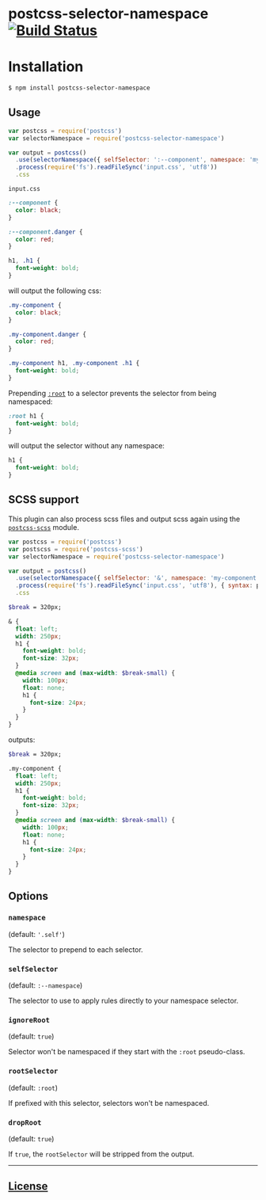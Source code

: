 # postcss-selector-namespace [![Build Status](https://travis-ci.org/topaxi/postcss-selector-namespace.svg?branch=master)](https://travis-ci.org/topaxi/postcss-selector-namespace)

# Installation

```bash
$ npm install postcss-selector-namespace
```

## Usage

```javascript
var postcss = require('postcss')
var selectorNamespace = require('postcss-selector-namespace')

var output = postcss()
  .use(selectorNamespace({ selfSelector: ':--component', namespace: 'my-component' }))
  .process(require('fs').readFileSync('input.css', 'utf8'))
  .css
```

`input.css`
```css
:--component {
  color: black;
}

:--component.danger {
  color: red;
}

h1, .h1 {
  font-weight: bold;
}
```

will output the following css:

```css
.my-component {
  color: black;
}

.my-component.danger {
  color: red;
}

.my-component h1, .my-component .h1 {
  font-weight: bold;
}
```

Prepending [`:root`](https://developer.mozilla.org/en-US/docs/Web/CSS/:root) to a selector prevents the selector from being namespaced:

```css
:root h1 {
  font-weight: bold;
}
```

will output the selector without any namespace:

```css
h1 {
  font-weight: bold;
}
```

## SCSS support

This plugin can also process scss files and output scss again using the
[`postcss-scss`](https://github.com/postcss/postcss-scss) module.

```js
var postcss = require('postcss')
var postscss = require('postcss-scss')
var selectorNamespace = require('postcss-selector-namespace')

var output = postcss()
  .use(selectorNamespace({ selfSelector: '&', namespace: 'my-component' }))
  .process(require('fs').readFileSync('input.css', 'utf8'), { syntax: postscss })
  .css
```

```scss
$break = 320px;

& {
  float: left;
  width: 250px;
  h1 {
    font-weight: bold;
    font-size: 32px;
  }
  @media screen and (max-width: $break-small) {
    width: 100px;
    float: none;
    h1 {
      font-size: 24px;
    }
  }
}
```

outputs:

```scss
$break = 320px;

.my-component {
  float: left;
  width: 250px;
  h1 {
    font-weight: bold;
    font-size: 32px;
  }
  @media screen and (max-width: $break-small) {
    width: 100px;
    float: none;
    h1 {
      font-size: 24px;
    }
  }
}
```

## Options

### `namespace`

(default: `'.self'`)

The selector to prepend to each selector.

### `selfSelector`

(default: `:--namespace`)

The selector to use to apply rules directly to your namespace selector.

### `ignoreRoot`

(default: `true`)

Selector won't be namespaced if they start with the `:root` pseudo-class.

### `rootSelector`

(default: `:root`)

If prefixed with this selector, selectors won't be namespaced.

### `dropRoot`

(default: `true`)

If `true`, the `rootSelector` will be stripped from the output.

---

## [License](LICENSE)
